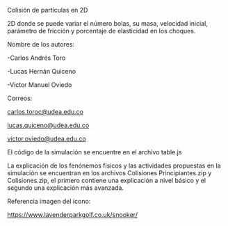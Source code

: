 Colisión de partículas en 2D

2D donde se puede variar el número bolas, su masa, velocidad inicial, parámetro de fricción y porcentaje de elasticidad en los choques.

Nombre de los autores:

-Carlos Andrés Toro

-Lucas Hernán Quiceno

-Victor Manuel Oviedo

Correos:

carlos.toroc@udea.edu.co

lucas.quiceno@udea.edu.co

victor.oviedo@udea.edu.co

El código de la simulación se encuentre en el archivo table.js

La explicación de los fenónemos físicos y las actividades propuestas en la simulación se encuentran en los archivos Colisiones Principiantes.zip y Colisiones.zip, el primero contiene una explicación a nivel básico y el segundo una explicación más avanzada.


Referencia imagen del ícono: 

https://www.lavenderparkgolf.co.uk/snooker/
